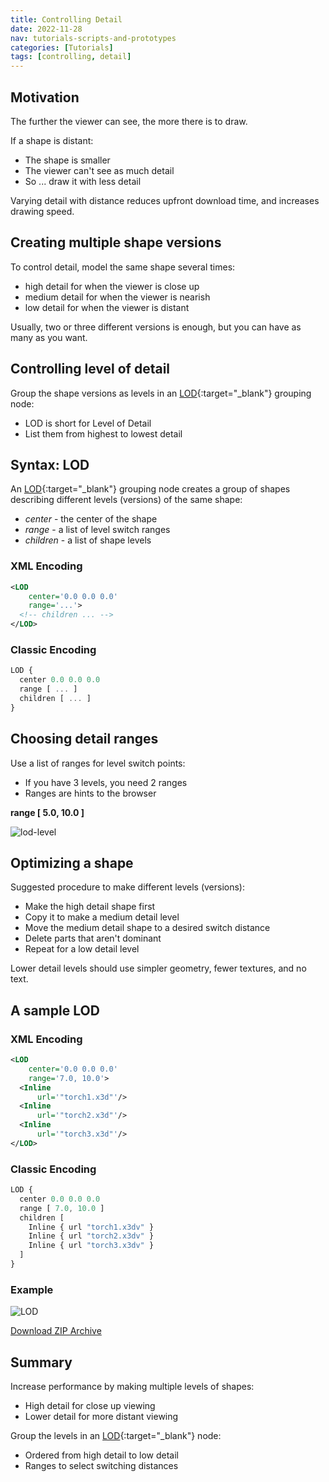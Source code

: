 ```yaml
---
title: Controlling Detail
date: 2022-11-28
nav: tutorials-scripts-and-prototypes
categories: [Tutorials]
tags: [controlling, detail]
---
```

## Motivation

The further the viewer can see, the more there is to draw.

If a shape is distant:

- The shape is smaller
- The viewer can't see as much detail
- So ... draw it with less detail

Varying detail with distance reduces upfront download time, and increases drawing speed.

## Creating multiple shape versions

To control detail, model the same shape several times:

- high detail for when the viewer is close up
- medium detail for when the viewer is nearish
- low detail for when the viewer is distant

Usually, two or three different versions is enough, but you can have as many as you want.

## Controlling level of detail

Group the shape versions as levels in an [LOD](https://www.web3d.org/documents/specifications/19775-1/V4.0/Part01/components/navigation.html#LOD){:target="_blank"} grouping node:

- LOD is short for Level of Detail
- List them from highest to lowest detail

## Syntax: LOD

An [LOD](https://www.web3d.org/documents/specifications/19775-1/V4.0/Part01/components/navigation.html#LOD){:target="_blank"} grouping node creates a group of shapes describing different levels (versions) of the same shape:

- *center* - the center of the shape
- *range* - a list of level switch ranges
- *children* - a list of shape levels

### XML Encoding

```xml
<LOD
    center='0.0 0.0 0.0'
    range='...'>
  <!-- children ... -->
</LOD>
```

### Classic Encoding

```js
LOD {
  center 0.0 0.0 0.0
  range [ ... ]
  children [ ... ]
}
```

## Choosing detail ranges

Use a list of ranges for level switch points:

- If you have 3 levels, you need 2 ranges
- Ranges are hints to the browser

**range \[ 5.0, 10.0 \]**

![lod-level](https://create3000.github.io/media/tutorials/images/lod-level.png)

## Optimizing a shape

Suggested procedure to make different levels (versions):

- Make the high detail shape first
- Copy it to make a medium detail level
- Move the medium detail shape to a desired switch distance
- Delete parts that aren't dominant
- Repeat for a low detail level

Lower detail levels should use simpler geometry, fewer textures, and no text.

## A sample LOD

### XML Encoding

```xml
<LOD
    center='0.0 0.0 0.0'
    range='7.0, 10.0'>
  <Inline
      url='"torch1.x3d"'/>
  <Inline
      url='"torch2.x3d"'/>
  <Inline
      url='"torch3.x3d"'/>
</LOD>
```

### Classic Encoding

```js
LOD {
  center 0.0 0.0 0.0
  range [ 7.0, 10.0 ]
  children [
    Inline { url "torch1.x3dv" }
    Inline { url "torch2.x3dv" }
    Inline { url "torch3.x3dv" }
  ]
}
```

### Example

<x3d-canvas src="https://create3000.github.io/media/tutorials/scenes/lod/lod.x3dv">
  <img src="https://create3000.github.io/media/tutorials/scenes/lod/screenshot.png" alt="LOD"/>
</x3d-canvas>

[Download ZIP Archive](https://create3000.github.io/media/tutorials/scenes/lod/lod.zip)

## Summary

Increase performance by making multiple levels of shapes:

- High detail for close up viewing
- Lower detail for more distant viewing

Group the levels in an [LOD](https://www.web3d.org/documents/specifications/19775-1/V4.0/Part01/components/navigation.html#LOD){:target="_blank"} node:

- Ordered from high detail to low detail
- Ranges to select switching distances
